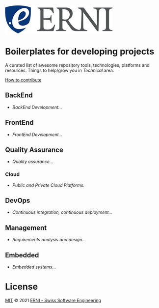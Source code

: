 ![GitHub Logo](/assets/logo-standard.png)

# Boilerplates for developing projects
A curated list of awesome repository tools, technologies, platforms and resources. Things to help/grow you in *Technical* area.

[How to contribute](contribute)

## BackEnd
- *BackEnd Development...*

## FrontEnd
- *FrontEnd Development...*

## Quality Assurance
- *Quality assurance...*

### Cloud
- *Public and Private Cloud Platforms.*

## DevOps
- *Continuous integration, continuous deployment...*

## Management
- *Requirements analysis and design...*

## Embedded
- *Embedded systems...*

# License

[MIT](LICENSE) © 2021 [ERNI - Swiss Software Engineering](https://www.betterask.erni)
